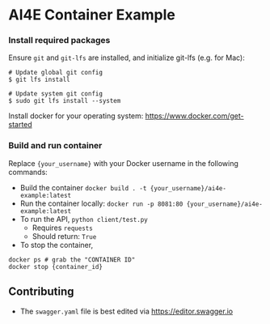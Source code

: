# AI4E Container Example

### Install required packages

Ensure `git` and `git-lfs` are installed, and initialize git-lfs (e.g. for Mac):
```
# Update global git config
$ git lfs install

# Update system git config
$ sudo git lfs install --system
```

Install docker for your operating system: https://www.docker.com/get-started

### Build and run container

Replace `{your_username}` with your Docker username in the following commands:

- Build the container `docker build . -t {your_username}/ai4e-example:latest`
- Run the container locally: `docker run -p 8081:80 {your_username}/ai4e-example:latest`
- To run the API, `python client/test.py`
  - Requires `requests`
  - Should return: `True`
- To stop the container,

```
docker ps # grab the "CONTAINER ID"
docker stop {container_id}
```

## Contributing

- The `swagger.yaml` file is best edited via https://editor.swagger.io
